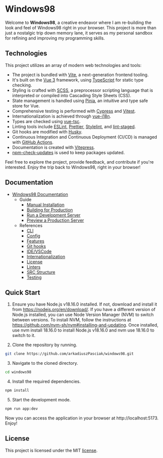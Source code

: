 # Windows98

Welcome to **Windows98**, a creative endeavor where I am re-building the look and feel of Windows98 right in your browser. This project is more than just a nostalgic trip down memory lane, it serves as my personal sandbox for refining and improving my programming skills.

## Technologies

This project utilizes an array of modern web technologies and tools:

- The project is bundled with [Vite](https://vitejs.dev/), a next-generation frontend tooling.
- It's built on the [Vue 3](https://v3.vuejs.org/) framework, using [TypeScript](https://www.typescriptlang.org/) for static type checking.
- Styling is crafted with [SCSS](https://sass-lang.com/), a preprocessor scripting language that is interpreted or compiled into Cascading Style Sheets (CSS).
- State management is handled using [Pinia](https://pinia.esm.dev/), an intuitive and type safe store for Vue.
- Comprehensive testing is performed with [Cypress](https://www.cypress.io/) and [Vitest](https://vitest.dev/).
- Internationalization is achieved through [vue-i18n](https://kazupon.github.io/vue-i18n/).
- Types are checked using [vue-tsc](https://github.com/johnsoncodehk/volar#using).
- Linting tools include [ESLint](https://eslint.org/), [Prettier](https://prettier.io/), [Stylelint](https://stylelint.io/), and [lint-staged](https://github.com/okonet/lint-staged).
- Git hooks are modified with [Husky](https://typicode.github.io/husky/#/).
- Continuous Integration and Continuous Deployment (CI/CD) is managed with [GitHub Actions](https://github.com/features/actions).
- Documentation is created with [Vitepress](https://vitepress.vuejs.org/).
- [npm-check-updates](https://www.npmjs.com/package/npm-check-updates) is used to keep packages updated.

Feel free to explore the project, provide feedback, and contribute if you're interested. Enjoy the trip back to Windows98, right in your browser!

## Documentation

- [Windows98 Documentation]()
  - Guide
    - [Manual Installation]()
    - [Building for Production]()
    - [Run a Development Server]()
    - [Preview a Production Server]()
  - References
    - [CLI]()
    - [Config]()
    - [Features]()
    - [Git hooks]()
    - [IDE/VSCode]()
    - [Internationalization]()
    - [License]()
    - [Linters]()
    - [SRC Structure]()
    - [Testing]()

## Quick Start

1. Ensure you have Node.js v18.16.0 installed. If not, download and install it from https://nodejs.org/en/download/. If you have a different version of Node.js installed, you can use Node Version Manager (NVM) to switch between versions. To install NVM, follow the instructions at https://github.com/nvm-sh/nvm#installing-and-updating. Once installed, use nvm install 18.16.0 to install Node.js v18.16.0 and nvm use 18.16.0 to switch to it.

2. Clone the repository by running.

```bash
git clone https://github.com/arkadiuszPasciak/windows98.git
```

3. Navigate to the cloned directory.

```bash
cd windows98
```

4. Install the required dependencies.

```bash
npm install
```

5. Start the development mode.

```bash
npm run app:dev
```

Now you can access the application in your browser at http://localhost:5173. Enjoy!

## License

This project is licensed under the MIT [license](src/docs/reference/license.md).
